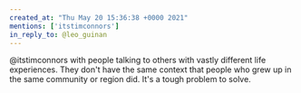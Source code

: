 ```yaml
---
created_at: "Thu May 20 15:36:38 +0000 2021"
mentions: ['itstimconnors']
in_reply_to: @leo_guinan
---
```


@itstimconnors with people talking to others with vastly different life experiences. They don't have the same context that people who grew up in the same community or region did. It's a tough problem to solve.